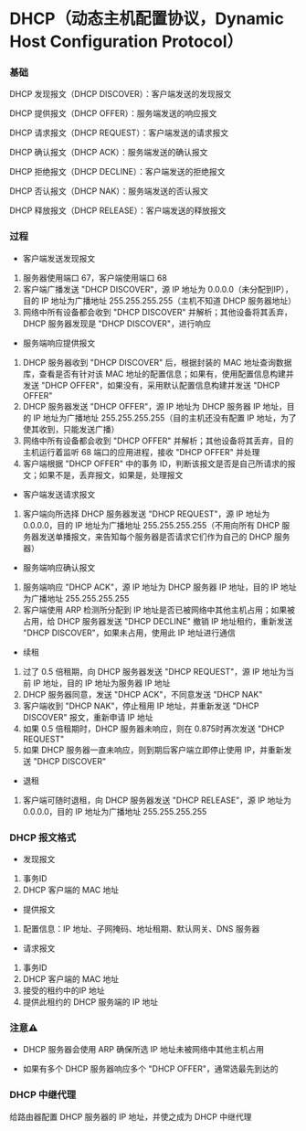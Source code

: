 # DHCP（动态主机配置协议，Dynamic Host Configuration Protocol）


### 基础

DHCP 发现报文（DHCP DISCOVER）：客户端发送的发现报文

DHCP 提供报文（DHCP OFFER）：服务端发送的响应报文

DHCP 请求报文（DHCP REQUEST）：客户端发送的请求报文

DHCP 确认报文（DHCP ACK）：服务端发送的确认报文

DHCP 拒绝报文（DHCP DECLINE）：客户端发送的拒绝报文

DHCP 否认报文（DHCP NAK）：服务端发送的否认报文

DHCP 释放报文（DHCP RELEASE）：客户端发送的释放报文


### 过程

* 客户端发送发现报文

1. 服务器使用端口 67，客户端使用端口 68
2. 客户端广播发送 "DHCP DISCOVER"，源 IP 地址为 0.0.0.0（未分配到IP），目的 IP 地址为广播地址 255.255.255.255（主机不知道 DHCP 服务器地址）
3. 网络中所有设备都会收到 "DHCP DISCOVER" 并解析；其他设备将其丢弃，DHCP 服务器发现是 "DHCP DISCOVER"，进行响应


* 服务端响应提供报文

1. DHCP 服务器收到 "DHCP DISCOVER" 后，根据封装的 MAC 地址查询数据库，查看是否有针对该 MAC 地址的配置信息；如果有，使用配置信息构建并发送 "DHCP OFFER"，如果没有，采用默认配置信息构建并发送 "DHCP OFFER"
2. DHCP 服务器发送 "DHCP OFFER"，源 IP 地址为 DHCP 服务器 IP 地址，目的 IP 地址为广播地址 255.255.255.255（目的主机还没有配置 IP 地址，为了使其收到，只能发送广播）
3. 网络中所有设备都会收到 "DHCP OFFER" 并解析；其他设备将其丢弃，目的主机运行着监听 68 端口的应用进程，接收 "DHCP OFFER" 并处理
4. 客户端根据 "DHCP OFFER" 中的事务 ID，判断该报文是否是自己所请求的报文；如果不是，丢弃报文，如果是，处理报文


* 客户端发送请求报文

1. 客户端向所选择 DHCP 服务器发送 "DHCP REQUEST"，源 IP 地址为 0.0.0.0，目的 IP 地址为广播地址 255.255.255.255（不用向所有 DHCP 服务器发送单播报文，来告知每个服务器是否请求它们作为自己的 DHCP 服务器）


* 服务端响应确认报文

1. 服务端响应 "DHCP ACK"，源 IP 地址为 DHCP 服务器 IP 地址，目的 IP 地址为广播地址 255.255.255.255
2. 客户端使用 ARP 检测所分配到 IP 地址是否已被网络中其他主机占用；如果被占用，给 DHCP 服务器发送 "DHCP DECLINE" 撤销 IP 地址租约，重新发送 "DHCP DISCOVER"，如果未占用，使用此 IP 地址进行通信


* 续租

1. 过了 0.5 倍租期，向 DHCP 服务器发送 "DHCP REQUEST"，源 IP 地址为当前 IP 地址，目的 IP 地址为服务器 IP 地址
2. DHCP 服务器同意，发送 "DHCP ACK"，不同意发送 "DHCP NAK"
3. 客户端收到 "DHCP NAK"，停止租用 IP 地址，并重新发送 "DHCP DISCOVER" 报文，重新申请 IP 地址
4. 如果 0.5 倍租期时，DHCP 服务器未响应，则在 0.875时再次发送 "DHCP REQUEST"
5. 如果 DHCP 服务器一直未响应，则到期后客户端立即停止使用 IP，并重新发送 "DHCP DISCOVER"


* 退租

1. 客户端可随时退租，向 DHCP 服务器发送 "DHCP RELEASE"，源 IP 地址为 0.0.0.0，目的 IP 地址为广播地址 255.255.255.255


### DHCP 报文格式

* 发现报文

1. 事务ID
2. DHCP 客户端的 MAC 地址


* 提供报文

1. 配置信息：IP 地址、子网掩码、地址租期、默认网关、DNS 服务器


* 请求报文

1. 事务ID
2. DHCP 客户端的 MAC 地址
3. 接受的租约中的IP 地址
4. 提供此租约的 DHCP 服务端的 IP 地址


### 注意⚠️

* DHCP 服务器会使用 ARP 确保所选 IP 地址未被网络中其他主机占用


* 如果有多个 DHCP 服务器响应多个 "DHCP OFFER"，通常选最先到达的


### DHCP 中继代理

给路由器配置 DHCP 服务器的 IP 地址，并使之成为 DHCP 中继代理
